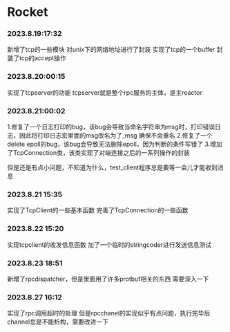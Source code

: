 # Rocket

### 2023.8.19:17:32
新增了tcp的一些模块
对unix下的网络地址进行了封装
实现了tcp的一个buffer
封装了tcp的accept操作
 
### 2023.8.20:00:15
 实现了tcpserver的功能
 tcpserver就是整个rpc服务的主体，是主reactor

### 2023.8.21:00:02
 1.修复了一个日志打印的bug，该bug会导致当命名字符串为msg时，打印错误日志，因此将打印日志宏里面的msg改名为了_msg
 确保不会重名
2.修复了一个delete epoll的bug，该bug会导致无法删除epoll，因为判断的条件写错了
3.增加了TcpConnection类，该类实现了对端连接之后的一系列操作的封装

但是还是有点小问题，不知道为什么，test_client程序总是要等一会儿才能收到消息

### 2023.8.21 15:35
实现了TcpClient的一些基本函数
完善了TcpConnection的一些函数

### 2023.8.22 15:20
实现tcpclient的收发信息函数
加了一个临时的stringcoder进行发送信息测试

### 2023.8.23 18:51
新增了rpcdispatcher，但是里面用了许多protbuf相关的东西
需要深入一下

### 2023.8.27 16:12
实现了rpc调用超时的处理
但是rpcchanel的实现似乎有点问题，执行完毕后channel总是不能析构，需要改进一下